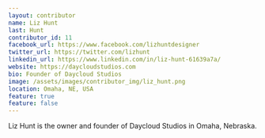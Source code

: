 ```yaml
---
layout: contributor
name: Liz Hunt
last: Hunt
contributor_id: 11
facebook_url: https://www.facebook.com/lizhuntdesigner
twitter_url: https://twitter.com/lizhunt
linkedin_url: https://www.linkedin.com/in/liz-hunt-61639a7a/
website: https://daycloudstudios.com
bio: Founder of Daycloud Studios
image: /assets/images/contributor_img/liz_hunt.png
location: Omaha, NE, USA
feature: true
feature: false
---
```


Liz Hunt is the owner and founder of Daycloud Studios in Omaha, Nebraska.